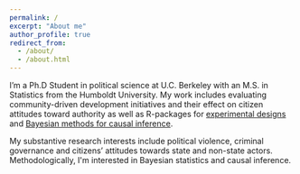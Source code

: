 ```yaml
---
permalink: /
excerpt: "About me"
author_profile: true
redirect_from: 
  - /about/
  - /about.html
---
```


I’m a Ph.D Student in political science at U.C. Berkeley with an M.S. in Statistics from the Humboldt University.  My work includes evaluating community-driven development initiatives and their effect on citizen attitudes toward authority as well as R-packages for [experimental designs](https://declaredesign.org/library/) and [Bayesian methods for causal inference](https://github.com/macartan/CausalQueries). 

My substantive research interests include political violence, criminal governance and citizens’ attitudes towards state and non-state actors. Methodologically, I'm interested in Bayesian statistics and causal inference.

